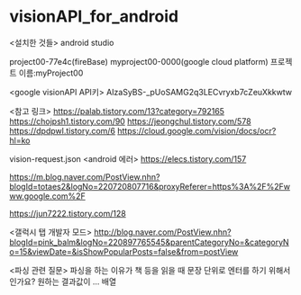 # visionAPI_for_android
<설치한 것들>
android studio

<projectID>
project00-77e4c(fireBase)
myproject00-0000(google cloud platform)
프로젝트 이름:myProject00

<google visionAPI API키>
AIzaSyBS-_pUoSAMG2q3LECvryxb7cZeuXkkwtw

<참고 링크>
https://palab.tistory.com/13?category=792165
https://chojpsh1.tistory.com/90
https://jeongchul.tistory.com/578
https://dpdpwl.tistory.com/6
https://cloud.google.com/vision/docs/ocr?hl=ko

vision-request.json
<android 에러>
https://elecs.tistory.com/157

https://m.blog.naver.com/PostView.nhn?blogId=totaes2&logNo=220720807716&proxyReferer=https%3A%2F%2Fwww.google.com%2F

https://jun7222.tistory.com/128


<갤럭시 탭 개발자 모드>
http://blog.naver.com/PostView.nhn?blogId=pink_balm&logNo=220897765545&parentCategoryNo=&categoryNo=15&viewDate=&isShowPopularPosts=false&from=postView

<파싱 관련 질문>
파싱을 하는 이유가 책 등을 읽을 때 문장 단위로 엔터를 하기 위해서인가요? 원하는 결과값이 ...  배열
